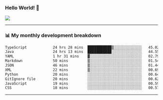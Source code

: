 ### Hello World! 👋

<a>
  <img align="center" src="https://github-readme-stats.vercel.app/api?username=megatunger&count_private=true&include_all_commits=true&bg_color=30,56CCF2,2F80ED&title_color=fff&text_color=fff" />
</a>

------
### 📊 My monthly development breakdown

<!--START_SECTION:waka-->

```txt
TypeScript            24 hrs 28 mins  ███████████▒░░░░░░░░░░░░░   45.02 %
Java                  24 hrs 13 mins  ███████████░░░░░░░░░░░░░░   44.55 %
YAML                  1 hr 31 mins    ▓░░░░░░░░░░░░░░░░░░░░░░░░   02.79 %
Markdown              50 mins         ▒░░░░░░░░░░░░░░░░░░░░░░░░   01.54 %
JSON                  46 mins         ▒░░░░░░░░░░░░░░░░░░░░░░░░   01.44 %
XML                   22 mins         ▒░░░░░░░░░░░░░░░░░░░░░░░░   00.69 %
Python                20 mins         ░░░░░░░░░░░░░░░░░░░░░░░░░   00.64 %
GitIgnore file        20 mins         ░░░░░░░░░░░░░░░░░░░░░░░░░   00.62 %
JavaScript            19 mins         ░░░░░░░░░░░░░░░░░░░░░░░░░   00.59 %
CSS                   18 mins         ░░░░░░░░░░░░░░░░░░░░░░░░░   00.57 %
```

<!--END_SECTION:waka-->

------
